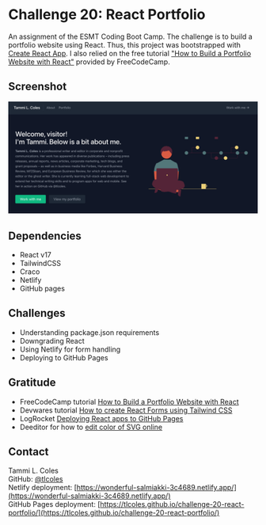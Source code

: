 # Challenge 20: React Portfolio
An assignment of the ESMT Coding Boot Camp. The challenge is to build a portfolio website using React. Thus, this project was bootstrapped with [Create React App](https://github.com/facebook/create-react-app). I also relied on the free tutorial ["How to Build a Portfolio Website with React"](https://www.freecodecamp.org/news/build-portfolio-website-react/) provided by FreeCodeCamp.

## Screenshot
![Screenshot of the site](221027-screenshot.png)


## Dependencies
* React v17  
* TailwindCSS  
* Craco  
* Netlify  
* GitHub pages

## Challenges
* Understanding package.json requirements
* Downgrading React
* Using Netlify for form handling  
* Deploying to GitHub Pages
## Gratitude
* FreeCodeCamp tutorial [How to Build a Portfolio Website with React](https://www.freecodecamp.org/news/build-portfolio-website-react/)
* Devwares tutorial [How to create React Forms using Tailwind CSS](https://www.devwares.com/blog/how-to-create-react-forms-using-tailwind-css/)  
* LogRocket [Deploying React apps to GitHub Pages](https://blog.logrocket.com/deploying-react-apps-github-pages/)  
* Deeditor for how to [edit color of SVG online](https://deeditor.com/)

## Contact
Tammi L. Coles  
GitHub: [@tlcoles](https://github.com/tlcoles)  
Netlify deployment: [https://wonderful-salmiakki-3c4689.netlify.app/](https://wonderful-salmiakki-3c4689.netlify.app/)  
GitHub Pages deployment: [https://tlcoles.github.io/challenge-20-react-portfolio/](https://tlcoles.github.io/challenge-20-react-portfolio/)
